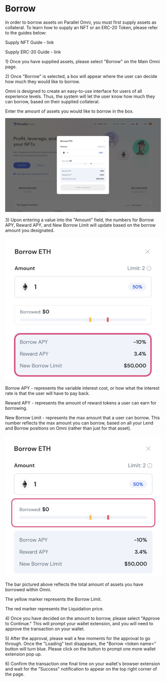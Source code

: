 # Borrow



In order to borrow assets on Parallel Omni, you must first supply assets as collateral. To learn how to supply an NFT or an ERC-20 Token, please refer to the guides below:

Supply NFT Guide - link

Supply ERC-20 Guide - link

1\) Once you have supplied assets, please select "Borrow" on the Main Omni page.&#x20;

2\) Once "Borrow" is selected, a box will appear where the user can decide how much they would like to borrow.

Omni is designed to create an easy-to-use interface for users of all experience levels. Thus, the system will let the user know how much they can borrow, based on their supplied collateral.

Enter the amount of assets you would like to borrow in the box.

![](<../../.gitbook/assets/image (100).png>)

3\) Upon entering a value into the "Amount" field, the numbers for Borrow APY, Reward APY, and New Borrow Limit will update based on the borrow amount you designated.

![](<../../.gitbook/assets/image (134).png>)

Borrow APY - represents the variable interest cost, or how what the interest rate is that the user will have to pay back.

Reward APY - represents the amount of reward tokens a user can earn for borrowing.

New Borrow Limit - represents the max amount that a user can borrow. This number reflects the max amount you can borrow, based on all your Lend and Borrow positions on Omni (rather than just for that asset).

![](<../../.gitbook/assets/image (87).png>)

The bar pictured above reflects the total amount of assets you have borrowed within Omni.&#x20;

The yellow marker represents the Borrow Limit.

The red marker represents the Liquidation price.

4\) Once you have decided on the amount to borrow, please select "Approve to Continue." This will prompt your wallet extension, and you will need to approve the transaction on your wallet.

5\) After the approval, please wait a few moments for the approval to go through. Once the "Loading" text disappears, the "Borrow \<token name>" button will turn blue. Please click on the button to prompt one more wallet extension pop up.

6\) Confirm the transaction one final time on your wallet's browser extension and wait for the "Success" notification to appear on the top right corner of the page.
